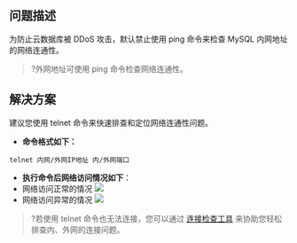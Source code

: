 
## 问题描述
为防止云数据库被 DDoS 攻击，默认禁止使用 ping 命令来检查 MySQL 内网地址的网络连通性。
>?外网地址可使用 ping 命令检查网络连通性。


## 解决方案
建议您使用 telnet 命令来快速排查和定位网络连通性问题。

- **命令格式如下：**
```
telnet 内网/外网IP地址 内/外网端口
```

- **执行命令后网络访问情况如下**：
 - 网络访问正常的情况
![](https://main.qcloudimg.com/raw/576f29ab50c2b8c347514a59242a7ae9.png)
 - 网络访问异常的情况
![](https://main.qcloudimg.com/raw/76ce15542eb5278ad2c4e1f58c80f4db.png)

>?若使用 telnet 命令也无法连接，您可以通过 [连接检查工具](https://cloud.tencent.com/document/product/236/33206) 来协助您轻松排查内、外网的连接问题。


